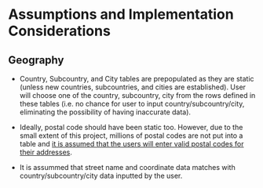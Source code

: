 # Assumptions and Implementation Considerations

## Geography

- Country, Subcountry, and City tables are prepopulated as they are static (unless new countries, subcountries, and cities are established).
User will choose one of the country, subcountry, city from the rows defined in these tables (i.e. no chance for user to input country/subcountry/city, eliminating the possibility of having inaccurate data).

- Ideally, postal code should have been static too. However, due to the small extent of this project, millions of postal codes are not put into a table and <u>it is assumed that the users will enter valid postal codes for their addresses</u>.

- It is assummed that street name and coordinate data matches with country/subcountry/city data inputted by the user.

